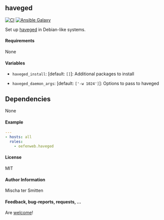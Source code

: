 ## haveged

[![CI](https://github.com/Oefenweb/ansible-haveged/workflows/CI/badge.svg)](https://github.com/Oefenweb/ansible-haveged/actions?query=workflow%3ACI)
[![Ansible Galaxy](http://img.shields.io/badge/ansible--galaxy-haveged-blue.svg)](https://galaxy.ansible.com/Oefenweb/haveged)

Set up [haveged](https://www.digitalocean.com/community/tutorials/how-to-setup-additional-entropy-for-cloud-servers-using-haveged) in Debian-like systems.

#### Requirements

None

#### Variables

* `haveged_install`: [default: `[]`]: Additional packages to install

* `haveged_daemon_args`: [default: `['-w 1024']`]: Options to pass to haveged

## Dependencies

None

#### Example

```yaml
---
- hosts: all
  roles:
    - oefenweb.haveged
```

#### License

MIT

#### Author Information

Mischa ter Smitten

#### Feedback, bug-reports, requests, ...

Are [welcome](https://github.com/Oefenweb/ansible-haveged/issues)!
